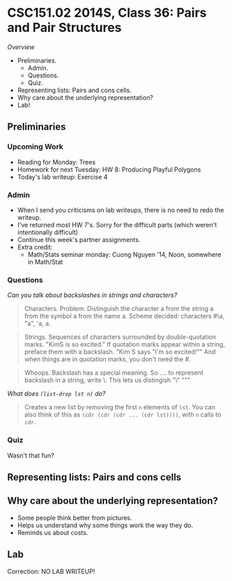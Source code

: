 CSC151.02 2014S, Class 36: Pairs and Pair Structures
====================================================

_Overview_

* Preliminaries.
    * Admin.
    * Questions.
    * Quiz.
* Representing lists: Pairs and cons cells.
* Why care about the underlying representation?
* Lab!

Preliminaries
-------------

### Upcoming Work

* Reading for Monday: Trees
* Homework for next Tuesday: HW 8: Producing Playful Polygons
* Today's lab writeup: Exercise 4

### Admin

* When I send you criticisms on lab writeups, there is no need to redo the writeup.
* I've returned most HW 7's.  Sorry for the difficult parts (which weren't
  intentionally difficult)
* Continue this week's partner assignments.
* Extra credit:
    * Math/Stats seminar monday: Cuong Nguyen '14, Noon, somewhere in Math/Stat

### Questions

_Can you talk about backslashes in strings and characters?_

> Characters.  Problem: Distinguish the character a from the string a from the
  symbol a from the name a.  Scheme decided: characters #\a, "a", 'a, a.

> Strings.  Sequences of characters surrounded by double-quotation marks.
  "KimS is so excited."  If quotation marks appear within a string, preface
  them with a backslash.  "Kim S says \"I'm so excited!\""  And when things
  are in quotation marks, you don't need the #\.

> Whoops.  Backslash has a special meaning.  So .... to represent backslash
  in a string, write \\.  This lets us distingish "\\" "\""

_What does `(list-drop lst n)` do?_

> Creates a new list by removing the first `n` elements of `lst`.  You can also
think of this as `(cdr (cdr (cdr ... (cdr lst))))`, with `n` calls to `cdr`.

### Quiz

Wasn't that fun?

Representing lists: Pairs and cons cells
----------------------------------------

Why care about the underlying representation?
---------------------------------------------

* Some people think better from pictures.
* Helps us understand why some things work the way they do.
* Reminds us about costs.

Lab
---

Correction: NO LAB WRITEUP!

